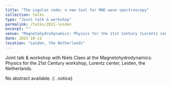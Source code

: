 ```yaml
---
title: "The Legolas code: a new tool for MHD wave spectroscopy"
collection: talks
type: "Joint talk & workshop"
permalink: /talks/2021-leiden
excerpt: ""
venue: "Magnetohydrodynamics: Physics for the 21st Century (Lorentz center)"
date: 2021-10-11
location: "Leiden, the Netherlands"
---
```


Joint talk & workshop with Niels Claes at the Magnetohydrodynamics: Physics for the 21st Century workshop, Lorentz center, Leiden, the Netherlands.

No abstract available.
{: .notice}